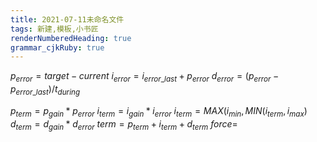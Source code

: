 ```yaml
---
title: 2021-07-11未命名文件 
tags: 新建,模板,小书匠
renderNumberedHeading: true
grammar_cjkRuby: true
---
```


$p_{error}= target - current$
$i_{error}=i_{error\_last} + p_{error}$
$d_{error}=(p_{error} - p_{error\_last})/t_{during}$

$p_{term} = p_{gain} * p_{error}$
$i_{term} = i_{gain} * i_{error}$
$i_{term}=MAX(i_{min}, MIN( i_{term},i_{max})$
$d_{term} = d_{gain} * d_{error}$
$term=p_{term}+i_{term}+d_{term}$
$force=$